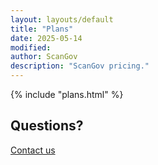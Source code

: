 ```yaml
---
layout: layouts/default
title: "Plans"
date: 2025-05-14
modified: 
author: ScanGov
description: "ScanGov pricing."
---
```


<div class="container border-bottom mb-4 pb-3">
  {% include "plans.html" %}
</div>
<div class="container">
  <div class="row">
    <div class="col">
      <h2>Questions?</h2>
      <a href="https://scangov.com/contact" class="btn btn-primary btn-lg mt-3">Contact us</a>
    </div>
  </div>
</div>